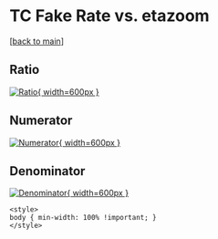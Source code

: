 # TC Fake Rate vs. etazoom

[[back to main](./)]



## Ratio

[![Ratio](../mtv/var/TC_fakerate_etazoom.png){ width=600px }](../mtv/var/TC_fakerate_etazoom.pdf)

## Numerator

[![Numerator](../mtv/num/TC_fakerate_etazoom_num.png){ width=600px }](../mtv/num/TC_fakerate_etazoom_num.pdf)

## Denominator

[![Denominator](../mtv/den/TC_fakerate_etazoom_den.png){ width=600px }](../mtv/den/TC_fakerate_etazoom_den.pdf)


``` {=html}
<style>
body { min-width: 100% !important; }
</style>
```
